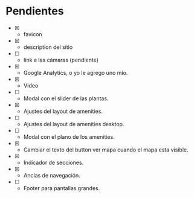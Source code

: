 # Pendientes

- [x] - favicon
- [x] - description del sitio
- [ ] - link a las cámaras (pendiente)
- [x] - Google Analytics, o yo le agrego uno mío.
- [x] - Video

- [ ] - Modal con el slider de las plantas.
- [x] - Ajustes del layout de amenities.
- [ ] - Ajustes del layout de amenities desktop.
- [ ] - Modal con el plano de los amenities.
- [x] - Cambiar el texto del button ver mapa cuando el mapa esta visible.
- [x] - Indicador de secciones.
- [x] - Anclas de navegación.
- [ ] - Footer para pantallas grandes.